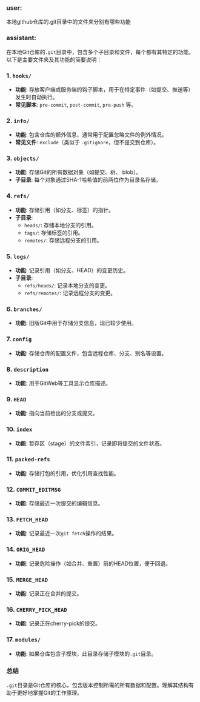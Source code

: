 ### user: 

本地github仓库的.git目录中的文件夹分别有哪些功能

### assistant: 

在本地Git仓库的`.git`目录中，包含多个子目录和文件，每个都有其特定的功能。以下是主要文件夹及其功能的简要说明：

### 1. **`hooks/`**
   - **功能**: 存放客户端或服务端的钩子脚本，用于在特定事件（如提交、推送等）发生时自动执行。
   - **常见脚本**: `pre-commit`, `post-commit`, `pre-push` 等。

### 2. **`info/`**
   - **功能**: 包含仓库的额外信息，通常用于配置忽略文件的例外情况。
   - **常见文件**: `exclude`（类似于 `.gitignore`，但不提交到仓库）。

### 3. **`objects/`**
   - **功能**: 存储Git的所有数据对象（如提交、树、 blob）。
   - **子目录**: 每个对象通过SHA-1哈希值的前两位作为目录名存储。

### 4. **`refs/`**
   - **功能**: 存储引用（如分支、标签）的指针。
   - **子目录**:
     - `heads/`: 存储本地分支的引用。
     - `tags/`: 存储标签的引用。
     - `remotes/`: 存储远程分支的引用。

### 5. **`logs/`**
   - **功能**: 记录引用（如分支、HEAD）的变更历史。
   - **子目录**:
     - `refs/heads/`: 记录本地分支的变更。
     - `refs/remotes/`: 记录远程分支的变更。

### 6. **`branches/`**
   - **功能**: 旧版Git中用于存储分支信息，现已较少使用。

### 7. **`config`**
   - **功能**: 存储仓库的配置文件，包含远程仓库、分支、别名等设置。

### 8. **`description`**
   - **功能**: 用于GitWeb等工具显示仓库描述。

### 9. **`HEAD`**
   - **功能**: 指向当前检出的分支或提交。

### 10. **`index`**
   - **功能**: 暂存区（stage）的文件索引，记录即将提交的文件状态。

### 11. **`packed-refs`**
   - **功能**: 存储打包的引用，优化引用查找性能。

### 12. **`COMMIT_EDITMSG`**
   - **功能**: 存储最近一次提交的编辑信息。

### 13. **`FETCH_HEAD`**
   - **功能**: 记录最近一次`git fetch`操作的结果。

### 14. **`ORIG_HEAD`**
   - **功能**: 记录危险操作（如合并、重置）前的HEAD位置，便于回退。

### 15. **`MERGE_HEAD`**
   - **功能**: 记录正在合并的提交。

### 16. **`CHERRY_PICK_HEAD`**
   - **功能**: 记录正在cherry-pick的提交。

### 17. **`modules/`**
   - **功能**: 如果仓库包含子模块，此目录存储子模块的`.git`目录。

### 总结
`.git`目录是Git仓库的核心，包含版本控制所需的所有数据和配置。理解其结构有助于更好地掌握Git的工作原理。